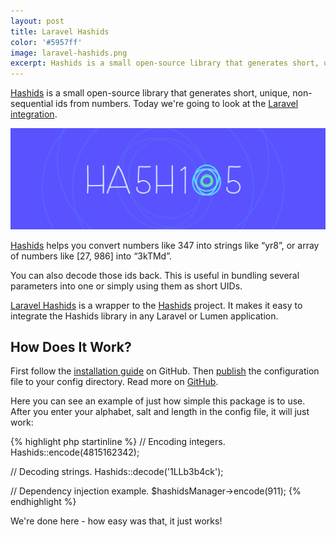 ```yaml
---
layout: post
title: Laravel Hashids
color: '#5957ff'
image: laravel-hashids.png
excerpt: Hashids is a small open-source library that generates short, unique, non-sequential ids from numbers. Today we're going to look at the Laravel integration.
---
```


[Hashids](http://hashids.org/) is a small open-source library that generates short, unique, non-sequential ids from numbers. Today we're going to look at the [Laravel integration](https://github.com/vinkla/hashids).

[<img src="/images/laravel-hashids.png" alt="{{post.title}}">](/images/laravel-hashids.png)

[Hashids](http://hashids.org/) helps you convert numbers like 347 into strings like “yr8”, or array of numbers like [27, 986] into “3kTMd”.

You can also decode those ids back. This is useful in bundling several parameters into one or simply using them as short UIDs.

[Laravel Hashids](https://github.com/vinkla/hashids) is a wrapper to the [Hashids](http://hashids.org/) project. It makes it easy to integrate the Hashids library in any Laravel or Lumen application.

## How Does It Work?

First follow the [installation guide](https://github.com/vinkla/hashids#installation) on GitHub. Then [publish](https://github.com/vinkla/hashids#configuration) the configuration file to your config directory. Read more on [GitHub](https://github.com/vinkla/hashids#readme).

Here you can see an example of just how simple this package is to use. After you enter your alphabet, salt and length in the config file, it will just work:

{% highlight php startinline %}
// Encoding integers.
Hashids::encode(4815162342);

// Decoding strings.
Hashids::decode('1LLb3b4ck');

// Dependency injection example.
$hashidsManager->encode(911);
{% endhighlight %}

We're done here - how easy was that, it just works! 
